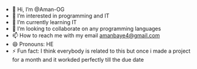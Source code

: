 - 👋 Hi, I’m @Aman-OG
- 👀 I’m interested in programming and IT
- 🌱 I’m currently learning IT
- 💞️ I’m looking to collaborate on any programming languages
- 📫 How to reach me with my email amanbaye4@gmail.com
- 😄 Pronouns: HE
- ⚡ Fun fact: I think everybody is related to this but once i made a project for a month and it workded perfectly till the due date

<!---
Aman-OG/Aman-OG is a ✨ special ✨ repository because its `README.md` (this file) appears on your GitHub profile.
You can click the Preview link to take a look at your changes.
--->
